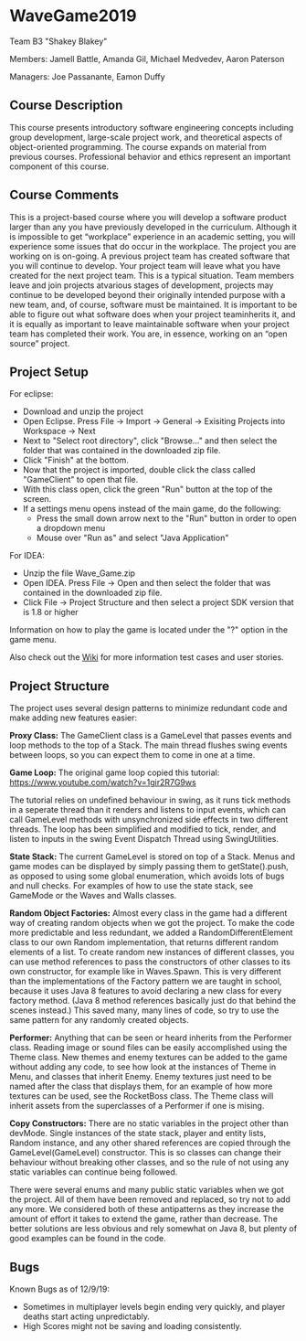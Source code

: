 # WaveGame2019
Team B3 "Shakey Blakey"

Members: Jamell Battle, Amanda Gil, Michael Medvedev, Aaron Paterson

Managers: Joe Passanante, Eamon Duffy

## Course Description
This course presents introductory software engineering concepts including group development, large-scale project work, and
theoretical aspects of object-oriented programming. The course expands on material from previous courses. Professional behavior
and ethics represent an important component of this course.

## Course Comments
This is a project-based course where you will develop a software product larger than any you have previously developed in the 
curriculum. Although it is impossible to get “workplace” experience in an academic setting, you will experience some issues 
that do occur in the workplace. The project you are working on is on-going. A previous project team has created software that 
you will continue to develop. Your project team will leave what you have created for the next project team. This is a typical 
situation. Team members leave and join projects atvarious stages of development, projects may continue to be developed beyond 
their originally intended purpose with a new team, and, of course, software must be maintained. It is important to be able to 
figure out what software does when your project teaminherits it, and it is equally as important to leave maintainable software 
when your project team has completed their work. You are, in essence, working on an “open source” project. 


## Project Setup

For eclipse:

- Download and unzip the project
- Open Eclipse. Press File -> Import -> General -> Exisiting Projects into Workspace -> Next
- Next to "Select root directory", click "Browse..." and then select the folder that was contained in the downloaded zip file.
- Click "Finish" at the bottom.
- Now that the project is imported, double click the class called "GameClient" to open that file.
- With this class open, click the green "Run" button at the top of the screen.
- If a settings menu opens instead of the main game, do the following:
    - Press the small down arrow next to the "Run" button in order to open a dropdown menu
    - Mouse over "Run as" and select "Java Application"

For IDEA:

- Unzip the file Wave_Game.zip
- Open IDEA. Press File -> Open and then select the folder that was contained in the downloaded zip file.
- Click File -> Project Structure and then select a project SDK version that is 1.8 or higher

Information on how to play the game is located under the "?" option in the game menu.

Also check out the [Wiki](https://github.com/JoePassanante/WaveGame2019/wiki) for more information test cases and user stories.

## Project Structure

The project uses several design patterns to minimize redundant code and make adding new features easier:

**Proxy Class:** The GameClient class is a GameLevel that passes events and loop methods to the top of a Stack. The main
thread flushes swing events between loops, so you can expect them to come in one at a time.

**Game Loop:** The original game loop copied this tutorial: https://www.youtube.com/watch?v=1gir2R7G9ws

The tutorial relies on undefined behaviour in swing, as it runs tick methods in a seperate thread than it renders and
listens to input events, which can call GameLevel methods with unsynchronized side effects in two different threads. The
loop has been simplified and modified to tick, render, and listen to inputs in the swing Event Dispatch Thread using
SwingUtilities.

**State Stack:** The current GameLevel is stored on top of a Stack. Menus and game modes can be displayed by simply passing
them to getState().push, as opposed to using some global enumeration, which avoids lots of bugs and null checks. For
examples of how to use the state stack, see GameMode or the Waves and Walls classes.

**Random Object Factories:** Almost every class in the game had a different way of creating random objects when we got the
project. To make the code more predictable and less redundant, we added a RandomDifferentElement class to our own
Random implementation, that returns different random elements of a list. To create random new instances of different
classes, you can use method references to pass the constructors of other classes to its own constructor, for example
like in Waves.Spawn. This is very different than the implementations of the Factory pattern we are taught in school,
because it uses Java 8 features to avoid declaring a new class for every factory method. (Java 8 method references
basically just do that behind the scenes instead.) This saved many, many lines of code, so try to use the same pattern for
any randomly created objects.

**Performer:** Anything that can be seen or heard inherits from the Performer class. Reading image or sound files can be
easily accomplished using the Theme class. New themes and enemy textures can be added to the game without adding any
code, to see how look at the instances of Theme in Menu, and classes that inherit Enemy. Enemy textures just need to
be named after the class that displays them, for an example of how more textures can be used, see the RocketBoss class.
The Theme class will inherit assets from the superclasses of a Performer if one is mising.

**Copy Constructors:** There are no static variables in the project other than devMode. Single instances of the state
stack, player and entity lists, Random instance, and any other shared references are copied through the
GameLevel(GameLevel) constructor. This is so classes can change their behaviour without breaking other classes, and
so the rule of not using any static variables can continue being followed.

There were several enums and many public static variables when we got the project. All of them have been removed and replaced,
so try not to add any more. We considered both of these antipatterns as they increase the amount of effort it takes to extend
the game, rather than decrease. The better solutions are less obvious and rely somewhat on Java 8, but plenty of good examples can be found in the code.

## Bugs

Known Bugs as of 12/9/19:
- Sometimes in multiplayer levels begin ending very quickly, and player deaths start acting unpredictably.
- High Scores might not be saving and loading consistently.
